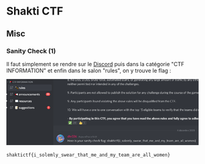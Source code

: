 # Shakti CTF

## Misc

### Sanity Check (1)
Il faut simplement se rendre sur le [Discord](https://discord.gg/gEJUZwe9ju) puis dans la catégorie "CTF INFORMATION" et enfin dans le salon "rules", on y trouve le flag :

![Sanity Check](https://github.com/Zyrfex/CTF/blob/main/2020/Shakti_CTF/images/sanity_check.png)
```
shaktictf{i_solemly_swear_that_me_and_my_team_are_all_women}
```
